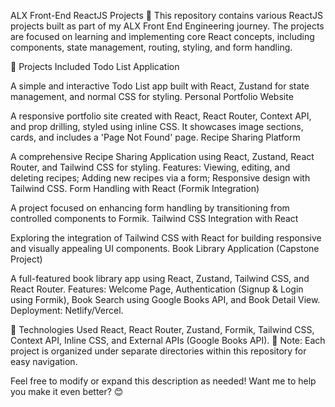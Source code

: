 ALX Front-End ReactJS Projects 🚀
This repository contains various ReactJS projects built as part of my ALX Front End Engineering journey. 
The projects are focused on learning and implementing core React concepts, including components, state management, routing, styling, and form handling.


📁 Projects Included
Todo List Application

A simple and interactive Todo List app built with React, Zustand for state management, and normal CSS for styling.
Personal Portfolio Website

A responsive portfolio site created with React, React Router, Context API, and prop drilling, styled using inline CSS. It showcases image sections, cards, and includes a 'Page Not Found' page.
Recipe Sharing Platform

A comprehensive Recipe Sharing Application using React, Zustand, React Router, and Tailwind CSS for styling.
Features: Viewing, editing, and deleting recipes; Adding new recipes via a form; Responsive design with Tailwind CSS.
Form Handling with React (Formik Integration)

A project focused on enhancing form handling by transitioning from controlled components to Formik.
Tailwind CSS Integration with React

Exploring the integration of Tailwind CSS with React for building responsive and visually appealing UI components.
Book Library Application (Capstone Project)

A full-featured book library app using React, Zustand, Tailwind CSS, and React Router.
Features: Welcome Page, Authentication (Signup & Login using Formik), Book Search using Google Books API, and Book Detail View.
Deployment: Netlify/Vercel.

📌 Technologies Used
React, React Router, Zustand, Formik, Tailwind CSS, Context API, Inline CSS, and External APIs (Google Books API).
📢 Note:
Each project is organized under separate directories within this repository for easy navigation.

Feel free to modify or expand this description as needed! Want me to help you make it even better? 😊
